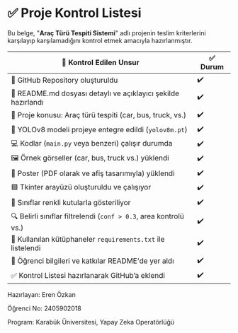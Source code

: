 # ✅ Proje Kontrol Listesi

Bu belge, "**Araç Türü Tespiti Sistemi**" adlı projenin teslim kriterlerini karşılayıp karşılamadığını kontrol etmek amacıyla hazırlanmıştır.

| 📌 **Kontrol Edilen Unsur**                                      | ✅ **Durum** |
|------------------------------------------------------------------|--------------|
| 📁 GitHub Repository oluşturuldu                                 | ✔️           |
| 📝 README.md dosyası detaylı ve açıklayıcı şekilde hazırlandı    | ✔️           |
| 🚗 Proje konusu: Araç türü tespiti (car, bus, truck, vs.)        | ✔️           |
| 🧠 YOLOv8 modeli projeye entegre edildi (`yolov8m.pt`)           | ✔️           |
| 💻 Kodlar (`main.py` veya benzeri) çalışır durumda               | ✔️           |
| 🖼️ Örnek görseller (car, bus, truck vs.) yüklendi                | ✔️           |
| 🧾 Poster (PDF olarak ve afiş tasarımıyla) yüklendi              | ✔️           |
| 🟩 Tkinter arayüzü oluşturuldu ve çalışıyor                      | ✔️           |
| 🎨 Sınıflar renkli kutularla gösteriliyor                        | ✔️           |
| 🔍 Belirli sınıflar filtrelendi (`conf > 0.3`, area kontrolü vs.)| ✔️           |
| 🧾 Kullanılan kütüphaneler `requirements.txt` ile listelendi     | ✔️           |
| 🙋 Öğrenci bilgileri ve katkılar README'de yer aldı              | ✔️           |
| ✅ Kontrol Listesi hazırlanarak GitHub’a eklendi                 | ✔️           |

Hazırlayan: Eren Özkan

Öğrenci No: 2405902018

Program: Karabük Üniversitesi, Yapay Zeka Operatörlüğü